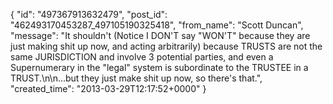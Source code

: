  {
   "id": "497367913632479",
   "post_id": "462493170453287_497105190325418",
   "from_name": "Scott Duncan",
   "message": "It shouldn't (Notice I DON'T say \"WON'T\" because they are just making shit up now, and acting arbitrarily) because TRUSTS are not the same JURISDICTION and involve 3 potential parties, and even a Supernumerary in the \"legal\" system is subordinate to the TRUSTEE in a TRUST.\n\n...but they just make shit up now, so there's that.",
   "created_time": "2013-03-29T12:17:52+0000"
 }

